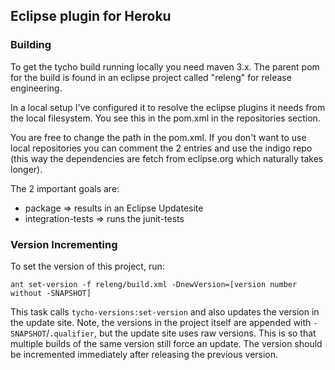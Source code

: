 ## Eclipse plugin for Heroku

###  Building
To get the tycho build running locally you need maven 3.x. The parent
pom for the build is found in an eclipse project called "releng" for
release engineering.

In a local setup I've configured it to resolve the eclipse plugins it
needs from the local filesystem. You see this in the pom.xml in the
repositories section.

You are free to change the path in the pom.xml. If you don't want to use local repositories you
can comment the 2 entries and use the indigo repo (this way the
dependencies are fetch from eclipse.org which naturally takes longer).

The 2 important goals are:
* package => results in an Eclipse Updatesite
* integration-tests => runs the junit-tests

### Version Incrementing
To set the version of this project, run:

    ant set-version -f releng/build.xml -DnewVersion=[version number without -SNAPSHOT]

This task calls `tycho-versions:set-version` and also updates the version in the update site. Note, the versions in the project itself are appended with `-SNAPSHOT`/`.qualifier`, but the update site uses raw versions. This is so that multiple builds of the same version still force an update. The version should be incremented immediately after releasing  the previous version.
